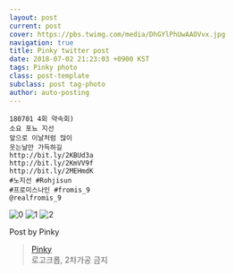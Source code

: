 ```yaml
---
layout: post
current: post
cover: https://pbs.twimg.com/media/DhGYlPhUwAAOVvx.jpg
navigation: true
title: Pinky twitter post
date: 2018-07-02 21:23:03 +0900 KST
tags: Pinky photo
class: post-template
subclass: post tag-photo
author: auto-posting
---
```


```  
180701 4회 약속회)  
소요 포뇨 지선  
앞으로 이날처럼 많이   
웃는날만 가득하길   
http://bit.ly/2KBUd3a   
http://bit.ly/2KmVV9f   
http://bit.ly/2MEHmdK   
#노지선 #Rohjisun  
#프로미스나인 #fromis_9  
@realfromis_9  

```

![0](https://pbs.twimg.com/media/DhGYj3CU8AYSR9W.jpg)
![1](https://pbs.twimg.com/media/DhGYkivUcAAJTHv.jpg)
![2](https://pbs.twimg.com/media/DhGYlPhUwAAOVvx.jpg)


Post by Pinky

> [Pinky](https://twitter.com/pinkypic7)  
  로고크롭, 2차가공 금지